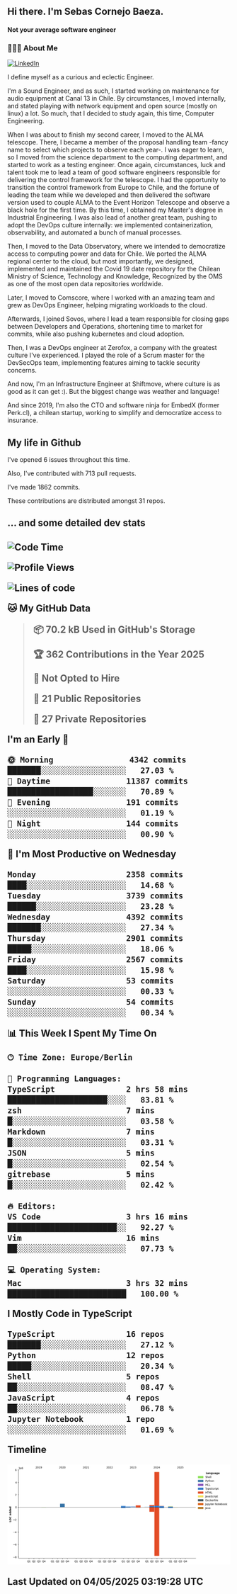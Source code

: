 <h2> Hi there.  I'm Sebas Cornejo Baeza.</h2>
<h4> Not your average software engineer</h4>
<h3> 👨🏻‍💻 About Me </h3>
<a href="http://linkedin.com/in/sebastian-cornejo-baeza/"><img alt="LinkedIn" src="https://img.shields.io/badge/Sebas%20Cornejo%20-informational?style=appveyor&logo=linkedin"></a>


I define myself as a curious and eclectic Engineer.

I'm a Sound Engineer, and as such, I started working on maintenance for audio equipment at Canal 13 in Chile.
By circumstances, I moved internally, and stated playing with network equipment and open source (mostly on linux) 
a lot. So much, that I decided to study again, this time, Computer Engineering.

When I was about to finish my second career, I moved to the ALMA telescope. There, I became a member of the proposal handling team
-fancy name to select which projects to observe each year-. 
I was eager to learn, so I moved from the science department to the computing department, and started to work as 
a testing engineer. Once again, circumstances, luck and talent took me to lead a team of good software engineers 
responsible for delivering the control framework for the telescope. I had the opportunity to transition the control framework from
Europe to Chile, and the fortune of leading the team while we developed and then delivered the software
version used to couple ALMA to the Event Horizon Telescope and observe a black hole for the first time.
By this time, I obtained my Master's degree in Industrial Engineering.
I was also lead of another great team, pushing to adopt the DevOps culture internally: we implemented containerization, observability, and automated a bunch of manual processes.

Then, I moved to the Data Observatory, where we intended to democratize access to computing power
and data for Chile. We ported the ALMA regional center to the cloud, but most importantly, we designed, implemented
and maintained the Covid 19 date repository for the Chilean Ministry of Science, Technology and Knowledge, Recognized by the OMS as one of the most open
data repositories worldwide.

Later, I moved to Comscore, where I worked with an amazing team and grew as DevOps Engineer, helping migrating workloads to the cloud.

Afterwards, I joined Sovos, where I lead a team responsible for closing gaps between Developers and Operations, shortening time to market for commits, while
also pushing kubernetes and cloud adoption.

Then, I was a DevOps engineer at Zerofox, a company with the greatest culture I've experienced. I played the role of a Scrum master for the DevSecOps team,
implementing features aiming to tackle security concerns.

And now, I'm an Infrastructure Engineer at Shiftmove, where culture is as good as it can get :). But the biggest change was weather and language!
 
And since 2019, I'm also the CTO and software ninja for EmbedX (former Perk.cl), a chilean startup, working to simplify and democratize access to insurance.

<h2> My life in Github </h2>

I've opened 6 issues throughout this time.

Also, I've contributed with 713 pull requests.

I've made 1862 commits.

These contributions are distributed amongst 31 repos.

<h2>... and some detailed dev stats<h2>

<!--START_SECTION:waka-->
![Code Time](http://img.shields.io/badge/Code%20Time-1%2C104%20hrs%2010%20mins-blue)

![Profile Views](http://img.shields.io/badge/Profile%20Views-0-blue)

![Lines of code](https://img.shields.io/badge/From%20Hello%20World%20I%27ve%20Written-7.5%20million%20lines%20of%20code-blue)

**🐱 My GitHub Data** 

> 📦 70.2 kB Used in GitHub's Storage 
 > 
> 🏆 362 Contributions in the Year 2025
 > 
> 🚫 Not Opted to Hire
 > 
> 📜 21 Public Repositories 
 > 
> 🔑 27 Private Repositories 
 > 
**I'm an Early 🐤** 

```text
🌞 Morning                4342 commits        ███████░░░░░░░░░░░░░░░░░░   27.03 % 
🌆 Daytime                11387 commits       ██████████████████░░░░░░░   70.89 % 
🌃 Evening                191 commits         ░░░░░░░░░░░░░░░░░░░░░░░░░   01.19 % 
🌙 Night                  144 commits         ░░░░░░░░░░░░░░░░░░░░░░░░░   00.90 % 
```
📅 **I'm Most Productive on Wednesday** 

```text
Monday                   2358 commits        ████░░░░░░░░░░░░░░░░░░░░░   14.68 % 
Tuesday                  3739 commits        ██████░░░░░░░░░░░░░░░░░░░   23.28 % 
Wednesday                4392 commits        ███████░░░░░░░░░░░░░░░░░░   27.34 % 
Thursday                 2901 commits        █████░░░░░░░░░░░░░░░░░░░░   18.06 % 
Friday                   2567 commits        ████░░░░░░░░░░░░░░░░░░░░░   15.98 % 
Saturday                 53 commits          ░░░░░░░░░░░░░░░░░░░░░░░░░   00.33 % 
Sunday                   54 commits          ░░░░░░░░░░░░░░░░░░░░░░░░░   00.34 % 
```


📊 **This Week I Spent My Time On** 

```text
🕑︎ Time Zone: Europe/Berlin

💬 Programming Languages: 
TypeScript               2 hrs 58 mins       █████████████████████░░░░   83.81 % 
zsh                      7 mins              █░░░░░░░░░░░░░░░░░░░░░░░░   03.58 % 
Markdown                 7 mins              █░░░░░░░░░░░░░░░░░░░░░░░░   03.31 % 
JSON                     5 mins              █░░░░░░░░░░░░░░░░░░░░░░░░   02.54 % 
gitrebase                5 mins              █░░░░░░░░░░░░░░░░░░░░░░░░   02.42 % 

🔥 Editors: 
VS Code                  3 hrs 16 mins       ███████████████████████░░   92.27 % 
Vim                      16 mins             ██░░░░░░░░░░░░░░░░░░░░░░░   07.73 % 

💻 Operating System: 
Mac                      3 hrs 32 mins       █████████████████████████   100.00 % 
```

**I Mostly Code in TypeScript** 

```text
TypeScript               16 repos            ███████░░░░░░░░░░░░░░░░░░   27.12 % 
Python                   12 repos            █████░░░░░░░░░░░░░░░░░░░░   20.34 % 
Shell                    5 repos             ██░░░░░░░░░░░░░░░░░░░░░░░   08.47 % 
JavaScript               4 repos             ██░░░░░░░░░░░░░░░░░░░░░░░   06.78 % 
Jupyter Notebook         1 repo              ░░░░░░░░░░░░░░░░░░░░░░░░░   01.69 % 
```



**Timeline**

![Lines of Code chart](https://raw.githubusercontent.com/scornejob/scornejob/master/assets/bar_graph.png)


 Last Updated on 04/05/2025 03:19:28 UTC
<!--END_SECTION:waka-->
